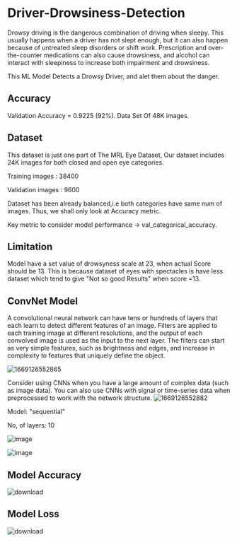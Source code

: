 # Driver-Drowsiness-Detection
Drowsy driving is the dangerous combination of driving when sleepy. This usually happens when a driver has not slept enough, but it can also happen because of untreated sleep disorders or shift work. Prescription and over-the-counter medications can also cause drowsiness, and alcohol can interact with sleepiness to increase both impairment and drowsiness.

This ML Model Detects a Drowsy Driver, and alet them about the danger.

## Accuracy
Validation Accuracy = 0.9225 (92%).
Data Set Of 48K images.

## Dataset

This dataset is just one part of The MRL Eye Dataset, Our dataset includes 24K images for both closed and open eye categories.

Training images : 38400

Validation images : 9600

Dataset has been already balanced,i.e both categories have same num of images. Thus, we shall only look at Accuracy metric.

Key metric to consider model performance -> val_categorical_accuracy.

## Limitation
Model have a set value of drowsyness scale at 23, when actual Score should be 13.
This is because dataset of eyes with spectacles is have less dataset which tend to give "Not so good Results" when score =13.

## ConvNet Model 
A convolutional neural network can have tens or hundreds of layers that each learn to detect different features of an image. Filters are applied to each training image at different resolutions, and the output of each convolved image is used as the input to the next layer. The filters can start as very simple features, such as brightness and edges, and increase in complexity to features that uniquely define the object.

![1669126552865](https://user-images.githubusercontent.com/98209563/218676958-e067a25b-2725-423a-8b91-c8b3292d4c70.jpg)

Consider using CNNs when you have a large amount of complex data (such as image data). You can also use CNNs with signal or time-series data when preprocessed to work with the network structure.
![1669126552882](https://user-images.githubusercontent.com/98209563/218677107-7294702c-b299-4617-aa16-bafd575a767b.jpg)


Model: "sequential"

No, of layers: 10

![image](https://user-images.githubusercontent.com/98209563/218672729-54f64a92-ad61-409d-97d0-51bc7a75ea79.png)

![image](https://user-images.githubusercontent.com/98209563/218673254-b2f459c1-51f0-4fef-82db-0743b9f71842.png)

## Model Accuracy

![download](https://user-images.githubusercontent.com/98209563/218671951-c3dfb2f4-06a3-4e28-9d90-0a8d44d103fc.png)
## Model Loss

![download](https://user-images.githubusercontent.com/98209563/218672006-1b8f9b4a-b096-42a5-9ff5-77f4938d6427.png)

